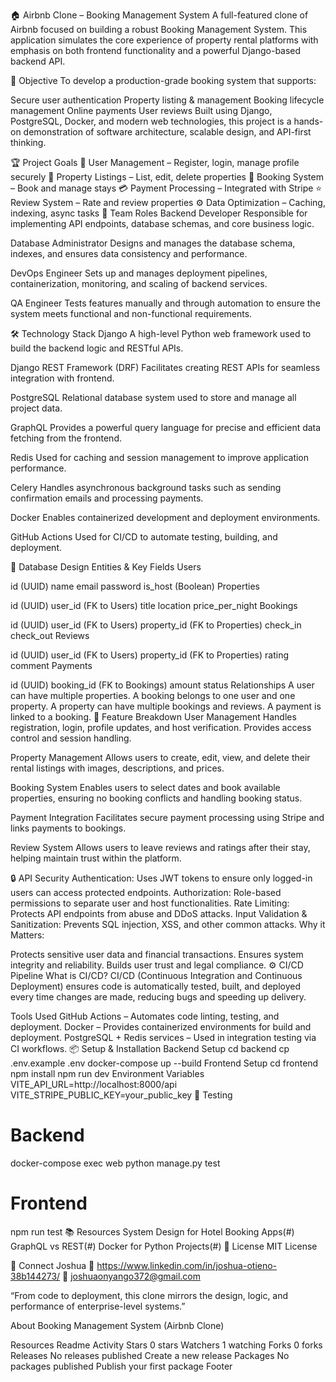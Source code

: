 🏠 Airbnb Clone – Booking Management System
A full-featured clone of Airbnb focused on building a robust Booking Management System. This application simulates the core experience of property rental platforms with emphasis on both frontend functionality and a powerful Django-based backend API.

🚀 Objective
To develop a production-grade booking system that supports:

Secure user authentication
Property listing & management
Booking lifecycle management
Online payments
User reviews
Built using Django, PostgreSQL, Docker, and modern web technologies, this project is a hands-on demonstration of software architecture, scalable design, and API-first thinking.

🏆 Project Goals
🔐 User Management – Register, login, manage profile securely
🏡 Property Listings – List, edit, delete properties
📅 Booking System – Book and manage stays
💳 Payment Processing – Integrated with Stripe
⭐ Review System – Rate and review properties
⚙️ Data Optimization – Caching, indexing, async tasks
👥 Team Roles
Backend Developer
Responsible for implementing API endpoints, database schemas, and core business logic.

Database Administrator
Designs and manages the database schema, indexes, and ensures data consistency and performance.

DevOps Engineer
Sets up and manages deployment pipelines, containerization, monitoring, and scaling of backend services.

QA Engineer
Tests features manually and through automation to ensure the system meets functional and non-functional requirements.

🛠️ Technology Stack
Django
A high-level Python web framework used to build the backend logic and RESTful APIs.

Django REST Framework (DRF)
Facilitates creating REST APIs for seamless integration with frontend.

PostgreSQL
Relational database system used to store and manage all project data.

GraphQL
Provides a powerful query language for precise and efficient data fetching from the frontend.

Redis
Used for caching and session management to improve application performance.

Celery
Handles asynchronous background tasks such as sending confirmation emails and processing payments.

Docker
Enables containerized development and deployment environments.

GitHub Actions
Used for CI/CD to automate testing, building, and deployment.

🧱 Database Design
Entities & Key Fields
Users

id (UUID)
name
email
password
is_host (Boolean)
Properties

id (UUID)
user_id (FK to Users)
title
location
price_per_night
Bookings

id (UUID)
user_id (FK to Users)
property_id (FK to Properties)
check_in
check_out
Reviews

id (UUID)
user_id (FK to Users)
property_id (FK to Properties)
rating
comment
Payments

id (UUID)
booking_id (FK to Bookings)
amount
status
Relationships
A user can have multiple properties.
A booking belongs to one user and one property.
A property can have multiple bookings and reviews.
A payment is linked to a booking.
🧩 Feature Breakdown
User Management
Handles registration, login, profile updates, and host verification. Provides access control and session handling.

Property Management
Allows users to create, edit, view, and delete their rental listings with images, descriptions, and prices.

Booking System
Enables users to select dates and book available properties, ensuring no booking conflicts and handling booking status.

Payment Integration
Facilitates secure payment processing using Stripe and links payments to bookings.

Review System
Allows users to leave reviews and ratings after their stay, helping maintain trust within the platform.

🔒 API Security
Authentication: Uses JWT tokens to ensure only logged-in users can access protected endpoints.
Authorization: Role-based permissions to separate user and host functionalities.
Rate Limiting: Protects API endpoints from abuse and DDoS attacks.
Input Validation & Sanitization: Prevents SQL injection, XSS, and other common attacks.
Why it Matters:

Protects sensitive user data and financial transactions.
Ensures system integrity and reliability.
Builds user trust and legal compliance.
⚙️ CI/CD Pipeline
What is CI/CD?
CI/CD (Continuous Integration and Continuous Deployment) ensures code is automatically tested, built, and deployed every time changes are made, reducing bugs and speeding up delivery.

Tools Used
GitHub Actions – Automates code linting, testing, and deployment.
Docker – Provides containerized environments for build and deployment.
PostgreSQL + Redis services – Used in integration testing via CI workflows.
📦 Setup & Installation
Backend Setup
cd backend
cp .env.example .env
docker-compose up --build
Frontend Setup
cd frontend
npm install
npm run dev
Environment Variables
VITE_API_URL=http://localhost:8000/api
VITE_STRIPE_PUBLIC_KEY=your_public_key
🧪 Testing
# Backend
docker-compose exec web python manage.py test

# Frontend
npm run test
📚 Resources
System Design for Hotel Booking Apps(#)
GraphQL vs REST(#)
Docker for Python Projects(#)
📃 License
MIT License

💬 Connect
Joshua
🔗 https://www.linkedin.com/in/joshua-otieno-38b144273/ 📧 joshuaonyango372@gmail.com

“From code to deployment, this clone mirrors the design, logic, and performance of enterprise-level systems.”

About
Booking Management System (Airbnb Clone)

Resources
 Readme
 Activity
Stars
 0 stars
Watchers
 1 watching
Forks
 0 forks
Releases
No releases published
Create a new release
Packages
No packages published
Publish your first package
Footer
